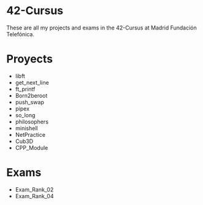 # 42-Cursus
These are all my projects and exams in the 42-Cursus at Madrid Fundación Telefónica.

# Proyects

- libft
- get_next_line
- ft_printf
- Born2beroot
- push_swap
- pipex
- so_long
- philosophers
- minishell
- NetPractice
- Cub3D
- CPP_Module

# Exams

- Exam_Rank_02
- Exam_Rank_04
